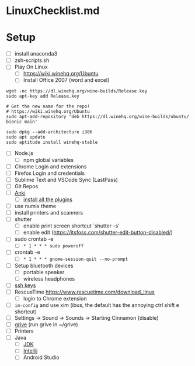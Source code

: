 # LinuxChecklist.md

# Setup
- [ ] install anaconda3
- [ ] zsh-scripts.sh
- [ ] Play On Linux
	- [ ] https://wiki.winehq.org/Ubuntu
	- [ ] Install Office 2007 (word and excel)
```
wget -nc https://dl.winehq.org/wine-builds/Release.key
sudo apt-key add Release.key

# Get the new name for the repo!
# https://wiki.winehq.org/Ubuntu
sudo apt-add-repository 'deb https://dl.winehq.org/wine-builds/ubuntu/ bionic main'

sudo dpkg --add-architecture i386
sudo apt update
sudo aptitude install winehq-stable
```
- [ ] Node.js
	- [ ] npm global variables
- [ ] Chrome Login and extensions
- [ ] Firefox Login and credentials
- [ ] Sublime Text and VSCode Sync (LastPass)
- [ ] Git Repos
- [ ] [Anki](https://apps.ankiweb.net/)
	- [ ] [install all the plugins](https://gist.github.com/Fullchee/20d835b5d2d88eabc778f75f169015d2)
- [ ] use numix theme
- [ ] install printers and scanners
- [ ] shutter
	- [ ] enable print screen shortcut `shutter -s'
	- [ ] enable edit (https://itsfoss.com/shutter-edit-button-disabled/)
- [ ] sudo crontab -e
	- [ ] `* 1 * * * sudo poweroff`
- [ ] crontab -e
	- [ ] `* 1 * * * gnome-session-quit --no-prompt`
- [ ] Setup bluetooth devices
	- [ ] portable speaker
	- [ ] wireless headphones
- [ ] [ssh keys](https://www.digitalocean.com/community/tutorials/how-to-set-up-ssh-keys--2)
- [ ] RescueTime https://www.rescuetime.com/download_linux
	- [ ] login to Chrome extension
- [ ] `im-config` and use xim (ibus, the default has the annoying ctrl shift e shortcut)
- [ ] Settings -> Sound -> Sounds -> Starting Cinnamon (disable)
- [ ] [grive](https://github.com/vitalif/grive2) (run grive in ~/grive)
- [ ] Printers
- [ ] Java
	- [ ] [JDK](https://www.oracle.com/technetwork/java/javase/downloads/index.html)
	- [ ] [Intellij](https://www.oracle.com/technetwork/java/javase/downloads/index.html)
	- [ ] Android Studio
